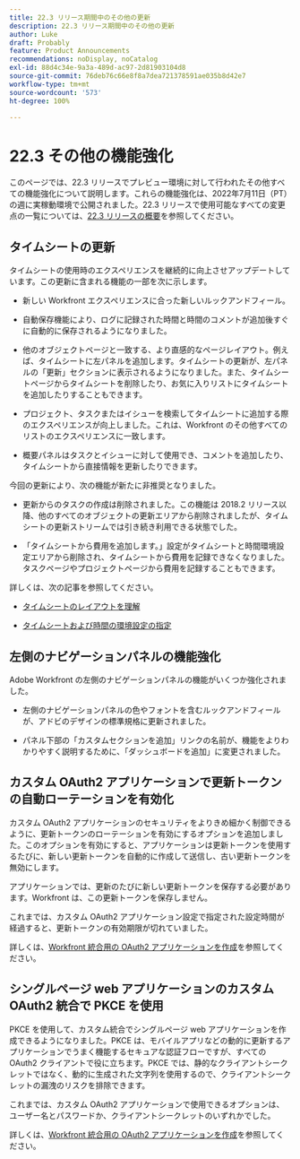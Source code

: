 ```yaml
---
title: 22.3 リリース期間中のその他の更新
description: 22.3 リリース期間中のその他の更新
author: Luke
draft: Probably
feature: Product Announcements
recommendations: noDisplay, noCatalog
exl-id: 88d4c34e-9a3a-489d-ac97-2d81903104d8
source-git-commit: 76deb76c66e8f8a7dea721378591ae035b8d42e7
workflow-type: tm+mt
source-wordcount: '573'
ht-degree: 100%

---
```


# 22.3 その他の機能強化

このページでは、22.3 リリースでプレビュー環境に対して行われたその他すべての機能強化について説明します。これらの機能強化は、2022年7月11日（PT）の週に実稼動環境で公開されました。22.3 リリースで使用可能なすべての変更点の一覧については、[22.3 リリースの概要](../../../product-announcements/product-releases/22.3-release-activity/22-3-release-overview.md)を参照してください。

## タイムシートの更新

タイムシートの使用時のエクスペリエンスを継続的に向上させアップデートしています。この更新に含まれる機能の一部を次に示します。

* 新しい Workfront エクスペリエンスに合った新しいルックアンドフィール。

* 自動保存機能により、ログに記録された時間と時間のコメントが追加後すぐに自動的に保存されるようになりました。

* 他のオブジェクトページと一致する、より直感的なページレイアウト。例えば、タイムシートに左パネルを追加します。タイムシートの更新が、左パネルの「更新」セクションに表示されるようになりました。また、タイムシートページからタイムシートを削除したり、お気に入りリストにタイムシートを追加したりすることもできます。

* プロジェクト、タスクまたはイシューを検索してタイムシートに追加する際のエクスペリエンスが向上しました。これは、Workfront のその他すべてのリストのエクスペリエンスに一致します。

* 概要パネルはタスクとイシューに対して使用でき、コメントを追加したり、タイムシートから直接情報を更新したりできます。


今回の更新により、次の機能が新たに非推奨となりました。

* 更新からのタスクの作成は削除されました。この機能は 2018.2 リリース以降、他のすべてのオブジェクトの更新エリアから削除されましたが、タイムシートの更新ストリームでは引き続き利用できる状態でした。

* 「タイムシートから費用を追加します。」設定がタイムシートと時間環境設定エリアから削除され、タイムシートから費用を記録できなくなりました。タスクページやプロジェクトページから費用を記録することもできます。


詳しくは、次の記事を参照してください。

* [タイムシートのレイアウトを理解](/help/quicksilver/timesheets/timesheets/timesheet-layout.md)

* [タイムシートおよび時間の環境設定の指定](/help/quicksilver/administration-and-setup/set-up-workfront/configure-timesheets-schedules/timesheet-and-hour-preferences.md)


## 左側のナビゲーションパネルの機能強化

Adobe Workfront の左側のナビゲーションパネルの機能がいくつか強化されました。

* 左側のナビゲーションパネルの色やフォントを含むルックアンドフィールが、アドビのデザインの標準規格に更新されました。

* パネル下部の「カスタムセクションを追加」リンクの名前が、機能をよりわかりやすく説明するために、「ダッシュボードを追加」に変更されました。

## カスタム OAuth2 アプリケーションで更新トークンの自動ローテーションを有効化

カスタム OAuth2 アプリケーションのセキュリティをよりきめ細かく制御できるように、更新トークンのローテーションを有効にするオプションを追加しました。このオプションを有効にすると、アプリケーションは更新トークンを使用するたびに、新しい更新トークンを自動的に作成して送信し、古い更新トークンを無効にします。

アプリケーションでは、更新のたびに新しい更新トークンを保存する必要があります。Workfront は、この更新トークンを保存しません。

これまでは、カスタム OAuth2 アプリケーション設定で指定された設定時間が経過すると、更新トークンの有効期限が切れていました。

詳しくは、[Workfront 統合用の OAuth2 アプリケーションを作成](/help/quicksilver/administration-and-setup/configure-integrations/create-oauth-application.md)を参照してください。

## シングルページ web アプリケーションのカスタム OAuth2 統合で PKCE を使用

PKCE を使用して、カスタム統合でシングルページ web アプリケーションを作成できるようになりました。PKCE は、モバイルアプリなどの動的に更新するアプリケーションでうまく機能するセキュアな認証フローですが、すべての OAuth2 クライアントで役に立ちます。PKCE では、静的なクライアントシークレットではなく、動的に生成された文字列を使用するので、クライアントシークレットの漏洩のリスクを排除できます。

これまでは、カスタム OAuth2 アプリケーションで使用できるオプションは、ユーザー名とパスワードか、クライアントシークレットのいずれかでした。

詳しくは、[Workfront 統合用の OAuth2 アプリケーションを作成](/help/quicksilver/administration-and-setup/configure-integrations/create-oauth-application.md)を参照してください。
